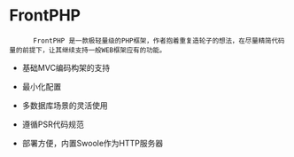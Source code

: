 # FrontPHP
          FrontPHP 是一款极轻量级的PHP框架，作者抱着重复造轮子的想法，在尽量精简代码量的前提下，让其继续支持一般WEB框架应有的功能。
     


*  基础MVC编码构架的支持

*  最小化配置
    
*  多数据库场景的灵活使用
    
*  遵循PSR代码规范
    
*  部署方便，内置Swoole作为HTTP服务器
